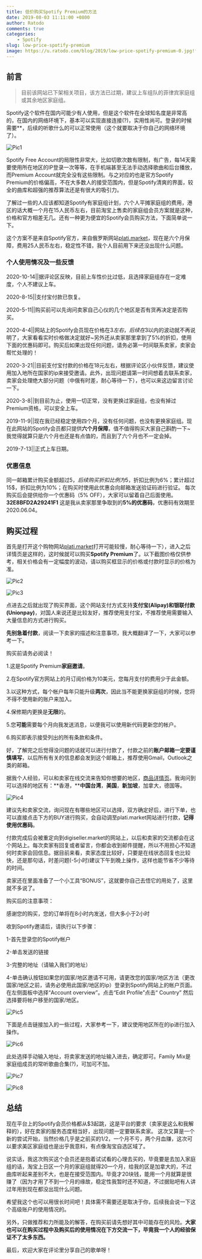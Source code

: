 ```yaml
---
title: 低价购买Spotify Premium的方法
date: 2019-08-03 11:11:00 +0800
author: Ratodo
comments: true
categories:
    - Spotify
slug: low-price-spotify-premium
image: https://u.ratodo.com/blog/2019/low-price-spotify-premium-0.jpg!full
---
```


## 前言

> 目前该网站已下架相关项目，该方法已过期，建议上车组队的菲律宾家庭组或其余地区家庭组。

Spotify这个软件在国内可能少有人使用，但是这个软件在全球知名度是非常高的，在国内的网络环境下，基本可以实现直接连接(?)，实用性尚可。登录的时候需要**，后续的听歌什么的可以正常使用（这个就要取决于你自己的网络环境了）。

![Pic1](https://u.ratodo.com/blog/2019/low-price-spotify-premium-1.png!full)

Spotify Free Account的局限性非常大，比如切歌次数有限制，有广告，每14天需要使用所在地区的IP登录一次等等，在手机端甚至无法手动选择歌曲和后台播放，而Premium Account就完全没有这些限制。与之对应的也是官方Spotify Premium的价格偏高，不在大多数人的接受范围内，但是Spotify清爽的界面，较全的曲库和超强的推荐算法还是有很大的吸引力。

了解过一些的人应该都知道Spotify有家庭组计划，六个人平摊家庭组的费用，港区的话大概一个月在15人民币左右，目前淘宝上售卖的家庭组会员方案就是这种，价格和官方相差无几。还有一种更为便宜的Spotify会员购买方法，下面简单说一下。

这个方案不是来自Spotify官方，来自俄罗斯网站[plati.market](https://www.plati.market/itm/spotify-premium-all-countries-6m-warranty-discount/2302955?ai=888458)，现在是六个月保障，费用25人民币左右，稳定性不错，我个人目前用下来还没出现什么问题。

### 个人使用情况及一些反馈

2020-10-14||据评论区反映，目前上车性价比过低，且选择家庭组存在一定难度，个人不建议上车。

2020-8-15||支付宝付款已恢复。

2020-5-11||购买前可以先询问卖家自己心仪的几个地区是否有货再决定是否购买。

2020-4-4||网站上的Spotify会员现在价格在$3左右，后续在$3以内的波动就不再说明了，大家看看实时价格做决定就好~另外还从卖家那里拿到了5%的折扣，使用下面的优惠码即可。购买后如果出现任何问题，请务必第一时间联系卖家，卖家会帮忙处理的！

2020-3-21||目前支付宝付款的价格在18元左右，根据评论区小伙伴反馈，建议使用加入地所在国家的ip来接受邀请。此外，出现问题请第一时间想着去联系卖家，卖家会处理绝大部分问题（中俄有时差，耐心等待一下），也可以来这边留言讨论一下。

2020-3-8||到目前为止，使用一切正常，没有更换过家庭组，也没有掉过Premium资格，可以安全上车。

2019-11-9||现在我已经稳定使用四个月，没有任何问题，也没有更换家庭组。现在此网站的Spotify会员都只提供**六个月保障**，值不值得购买大家自己斟酌一下~我觉得就算只是六个月也还是有点值的，而且到了六个月也不一定会掉。

2019-7-13||正式上车日期。


### 优惠信息

同一邮箱累计购买金额超过5$，后续购买折扣比例为5%；累计超过10$，折扣比例为6%；累计超过15$，折扣比例为10%；在购买时使用此优惠会向邮箱发送验证码进行验证。
每次购买后会提供给你一个优惠码（5% OFF），大家可以留着自己后面使用。
**32E8BFD2A29241F1** 这是我从卖家那里争取到的**5%的优惠码**，优惠码有效期至2020.06.04。

## 购买过程

首先是打开这个购物网站[plati.market](https://www.plati.market/itm/spotify-premium-all-countries-6m-warranty-discount/2302955?ai=888458)打开可能较慢，耐心等待一下），进入之后详情页是这样的，这时候就可以购买**Spotify Premium**了。以下截图价格仅供参考，相关价格会有一定幅度的波动，请以购买框显示的价格或付款时显示的价格为准。

![Pic2](https://u.ratodo.com/blog/2019/low-price-spotify-premium-2.png!full)

![Pic3](https://u.ratodo.com/blog/2019/low-price-spotify-premium-3.png!full)

点进去之后就出现了购买界面，这个网站支付方式支持**支付宝(Alipay)**和**银联付款(Unionpay)**，对国人来说还是比较友好，推荐使用支付宝，不推荐使用需要输入大量信息的方式进行购买。

**先别急着付款**，阅读一下卖家的描述和注意事项，我大概翻译了一下，大家可以参考一下。

购买前请务必阅读！

1.这是Spotify Premium**家庭邀请**。

2.在Spotify官方网站上的月订阅价格为10美元，您每月支付的费用少于此金额。

3.以这种方式，每个帐户每年只能升级**两次**，因此当不能更换家庭组的时候，您将不得不使用新的账户来加入。

4.保修期内更换是**无限**的。

5.您**可能**需要每个月向我发送消息，以便我可以使用新代码更新您的帐户。

6.购买即表示接受列出的所有条款和条件。

好，了解完之后觉得没问题的话就可以进行付款了，付款之前的**账户邮箱一定要谨慎填写**，以后所有有关的信息都会发到这个邮箱上，推荐使用Gmail，Outlook之类的邮箱。

据我个人经验，可以和卖家在线交流来告知你想要的地区，[商品详情页](http://www.plati.market/itm/spotify-premium-all-countries-6m-warranty-discount/2302955?ai=888458)。我询问到可以选择的地区有：**香港，****中国台湾**，**美国**，**新加坡**，加拿大，德国等。

![Pic4](https://u.ratodo.com/blog/2019/low-price-spotify-premium-4.png!full)

建议先和卖家交流，询问现在有哪些地区可以选择，双方确定好后，进行下单，也可以直接点击下方的BUY进行购买，会自动调至plati.market网站进行付款，**记得使用优惠码**。

付款完成后会被重定向到digiseller.market的网站上，以后和卖家的交流都会在这个网站上。每次卖家有回复或者留言，你都会收到邮件提醒，所以不用担心不知道何时卖家会回信息。据目前来看，卖家态度比较好，只要是在线状态回复也比较快，还是那句话，时差问题(-5小时)建议下午到晚上操作，这样也能节省不少等待的时间。

卖家还在里面准备了一个小工具“BONUS”，这就要你自己去悟它的用处了，这里就不多说了。

购买后的注意事项：

感谢您的购买，您的订单将在8小时内发送，但大多小于2小时

收到Spotify邀请后，请执行以下步骤：

1-首先登录您的Spotify帐户

2-单击发送的链接

3-完整的地址（请输入我们的地址）

4-单击确认按钮如果您的国家/地区邀请不可用，请更改您的国家/地区方法（更改国家/地区之前，请务必使用此国家/地区的ip）登录到Spotify网站上的帐户页面。在左侧面板中选择“Account overview”。点击“Edit Profile”点击“ Country” 然后选择要将帐户移至的国家/地区。

![Pic5](https://u.ratodo.com/blog/2019/low-price-spotify-premium-5.png!full)

下面是点击链接加入的一些过程，大家参考一下，建议使用地区所在的ip进行加入操作。

![Pic6](https://u.ratodo.com/blog/2019/low-price-spotify-premium-6.png!full)

此处选择手动输入地址，将卖家发送的地址输入进去，确定即可。Family Mix是家庭组成员的常听歌曲合集(?)，可加可不加。

![Pic7](https://u.ratodo.com/blog/2019/low-price-spotify-premium-7.png!full)

![Pic8](https://u.ratodo.com/blog/2019/low-price-spotify-premium-8.png!full)

## 总结

现在平台上的Spotify会员价格都从$3起跳，这是平台的要求（卖家是这么和我解释的），好在卖家的服务态度相当好，出现问题一定要联系卖家。
这次又算是一个新的尝试开始，当然价格几乎是之前买的1/2，一个月不亏，两个月血赚，这次可以要求美区家庭组也是出乎我意料，有点像淘宝自选区域了。

说实话，我这次购买这个会员还是抱着试试看的心理去买的，毕竟要是去加入家庭组的话，淘宝上日区一个月的家庭组就得20一个月，给我的区是加拿大的，不过曲库听起来差别不大，也是在接受范围内。毕竟才20块钱，能用一个月就算是很赚了（因为才用了不到一个月的缘故，稳定性我暂时还不知道，不过据贴吧有人讲过年用到现在都没出现什么问题。

希望我这个也可以用很长时间吧！具体需不需要还是取决于你，后续我会说一下这个高级账户的使用情况的。

另外，只做推荐和力所能及的解答，在购买前请先想好其中可能存在的风险。**大家也可以在购买过程中及购买后的使用情况在下方交流一下，毕竟我一个人的经验保证不了太多东西。**

最后，欢迎大家在评论里分享自己的歌单呀！
